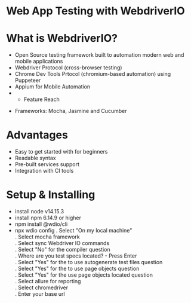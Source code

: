 # Web App Testing with WebdriverIO


# What is WebdriverIO?
* Open Source testing framework built to automation modern web and mobile applications
* Webdriver Protocol (cross-browser testing)
* Chrome Dev Tools Prtocol (chromium-based automation) using Puppeteer
* Appium for Mobile Automation
* * Feature Reach
- Frameworks: Mocha, Jasmine and Cucumber

# Advantages
* Easy to get started with for beginners
* Readable syntax
* Pre-built services support
* Integration with CI tools

# Setup & Installing
* install node v14.15.3
* install npm 6.14.9 or higher
* npm install @wdio/cli
* npx wdio config
. Select "On my local machine"<br>
. Select mocha framework<br>
. Select sync Webdriver IO commands<br>
. Select "No" for the compiler question<br>
. Where are you test specs located? - Press Enter<br>
. Select "Yes" for the to use autogenerate test files question<br>
. Select "Yes" for the to use page objects question<br>
. Select "Yes" for the use page objects located question<br>
. Select allure for reporting <br>
. Select chromedriver<br>
. Enter your base url<br>



